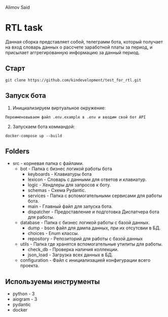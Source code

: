 
Alimov Said

# RTL task

Данная сборка представляет собой, телеграмм бота, который получает на вход словарь данных о рассчете заработной платы за период, и присылает аггрегированную информацию за данный период.

## Старт
```
git clone https://github.com/kindevelopment/test_for_rtl.git
```
## Запуск бота
1) Инициализируем виртуальное окружение:
```
Переименовываем файл .env.example в .env и вводим свой бот API
```
2) Запускаем бота коммандой:
```
docker-compose up --build
``` 

## Folders
- src - корневая папка с файлами.
  - bot - Папка с бизнес логикой работы бота
      - keyboards - Клавиатуры бота
      - lexicon - Словарь с данными для ответов и клавиатур.
      - logic - Хендлеры для запросов к боту.
      - schemas - Схема Pydantic.
      - services - Папка с вспомогательными сервисами для работы бота.
      - main - Главный файл для запуска бота.
      - dispatcher - Предоставление и подготовка Диспатчера бота для работы.
  - database - Папка с бизнес логикой работы с базой данных.
    - dump - bson файл для дампа данных, при их отсутсвии в БД.
    - choices - Enum классы.
    - repository - Репозиторий для работы с базой данных
  - utils - Папка где хранятся вспомогательные утилиты для работы.
    - check_db - Проверка наличия коллекции.
    - json_load - Загрузка всех данных в БД.
  - configuration - Файл с инициализацией конфигурации всего проекта.

## Используемы инструменты
- python - 3
- aiogram - 3
- pydantic
- docker
